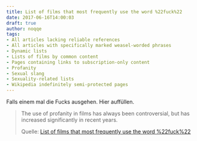 ```yaml
---
title: List of films that most frequently use the word %22fuck%22
date: 2017-06-16T14:00:03
draft: true
author: noqqe
tags:
- All articles lacking reliable references
- All articles with specifically marked weasel-worded phrases
- Dynamic lists
- Lists of films by common content
- Pages containing links to subscription-only content
- Profanity
- Sexual slang
- Sexuality-related lists
- Wikipedia indefinitely semi-protected pages
---
```


Falls einem mal die Fucks ausgehen. Hier auffüllen.

> The use of profanity in films has always been controversial, but has increased
> significantly in recent years.
>
> Quelle: [List of films that most frequently use the word %22fuck%22](https://en.wikipedia.org/wiki/List_of_films_that_most_frequently_use_the_word_%22fuck%22)
